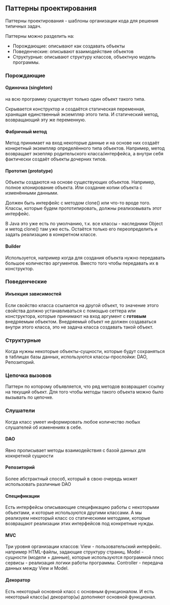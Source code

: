## Паттерны проектирования

Паттерны проектирования - шаблоны организации кода для решения типичных задач.

Паттерны можно разделить на:
- Порождающие: описывают как создавать объекты
- Поведенческие: описывают взаимодействие объектов
- Структурные: описывают структуру классов, объектную модель программы.

### Порождающие

#### Одиночка (singleton) 

на всю программу существует только один объект такого типа.

Скрывается конструктор и создаётся статическая переменная, хранящая единственный экземпляр этого типа.
И статический метод, возвращающий эту же переменную.

#### Фабричный метод

Метод принимает на вход некоторые данные и на основе них создаёт конкретный экземпляр определённого типа объектов.
Например, метод возвращает экзепляр родительского класса/интерфейса, а внутри себя фактически создаёт объекты дочерних 
типов.

#### Прототип (prototype)

Объекты создаются на основе существующих объектов.
Например, полное клонирование объекта.
Или создание копии объекта с изменёнными данными.

Должен быть интерфейс с методом clone() или что-то вроде того.
Классы, которые будем прототипировать, должны реализовывать этот интерфейс.

В Java это уже есть по умолчанию, т.к. все классы - наследники Object и метод clone() там уже есть.
Остаётся только его переопределить и задать реализацию в конкретном классе.

#### Builder

Используется, например когда для создания объекта нужно передавать большое количество аргументов.
Вместо того чтобы передавать их в конструктор. 

### Поведенческие

#### Инъекция зависимостей

Если свойство класса ссылается на другой объект, то значение этого свойства должно устанавливаться с помощью сеттера 
или конструктора, которые принимают на вход аргумент с **готовым** внедряемым объектом.
Внедряемый объект не должен создаваться внутри этого класса, это не задача класса создавать такой объект.
 
### Структурные

Когда нужны некоторые объекты-сущности, которые будут сохраняться в таблицах базы данных, используются классы-прослойки:
DAO, Репозиторий.

### Цепочка вызовов

Паттерн по которому объявляется, что ряд методов возвращает ссылку на текущий объект.
Для того чтобы методы такого объекта можно было вызывать по цепочке.

### Слушатели

Когда класс умеет информировать любое количество любых слушателей об изменениях в себе.

#### DAO 

Явно прописывает методы взаимодействия с базой данных для кокнретной сущности

#### Репозиторий

Более абстрактный способ, который в свою очередь может использовать различные DAO

#### Спецификации

Есть интерфейсы описывающие спецификацию работы с некоторыми объектами, и которые используются другими классами.
А мы реализуем некоторый класс со статическими методами, которые возвращают реализации этих интерфейсов под конкретные 
нужды.

#### MVC

Три уровня организации классов:
View - пользовательский интерфейс. например HTML-файлы, задающие структуру страниц.
Model - сущности (модели + данные), которые используются программой плюс сервисы - реализация логики работы программы.
Controller - передача данных между View и Model.

#### Декоратор

Есть некоторый основной класс с основным функционалом.
И есть некоторый класс(ы) декоратор(ы) дополняют основной функционал.